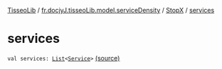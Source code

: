 [TisseoLib](../../index.md) / [fr.docjyJ.tisseoLib.model.serviceDensity](../index.md) / [StopX](index.md) / [services](./services.md)

# services

`val services: `[`List`](https://kotlinlang.org/api/latest/jvm/stdlib/kotlin.collections/-list/index.html)`<`[`Service`](../-service/index.md)`>` [(source)](https://github.com/docjyJ/TisseoLib/tree/master/src/main/kotlin/fr/docjyJ/tisseoLib/model/serviceDensity/StopX.kt#L16)